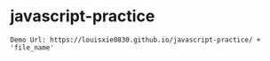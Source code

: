 # javascript-practice
    Demo Url: https://louisxie0830.github.io/javascript-practice/ + 'file_name'
